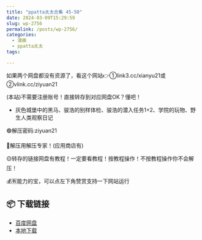 ```yaml
---
title: "ppatta太太合集 45-50"
date: 2024-03-09T15:29:59
slug: wp-2756
permalink: /posts/wp-2756/
categories:
  - 漫画
  - ppatta太太
tags:

---
```


如果两个网盘都没有资源了，看这个网站👉①link3.cc/xianyu21或②vlink.cc/ziyuan21

(本站)不需要注册账号！直接转存到对应网盘OK？懂吧！

*   灰色城堡中的黑马、骏浩的别样体检、骏浩的潜入任务1+2、学院的玩物、野生人类观察日记

🟢解压密码:ziyuan21

🔵解压用解压专家！(应用商店有)

🟡转存的链接网盘有教程！一定要看教程！按教程操作！不按教程操作你不会解压！

💰🈶能力的宝，可以点左下角赞赏支持一下网站运行

## 📦 下载链接
- [百度网盘](https://blziyuan21.com/pay-download/2756?key=e1aff72f2b&down_id=0)
- [本地下载](https://blziyuan21.com/pay-download/2756?key=e1aff72f2b&down_id=1)

